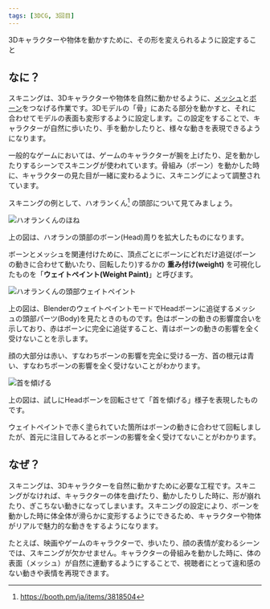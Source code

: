 ```yaml
---
tags: [3DCG, 3回目]
---
```


3Dキャラクターや物体を動かすために、その形を変えられるように設定すること

## なに？

スキニングは、3Dキャラクターや物体を自然に動かせるように、[メッシュ](/docs/索引/MNO/Mesh)と[ボーン](/docs/索引/ABC/Bone)をつなげる作業です。3Dモデルの「骨」にあたる部分を動かすと、それに合わせてモデルの表面も変形するように設定します。この設定をすることで、キャラクターが自然に歩いたり、手を動かしたりと、様々な動きを表現できるようになります。

一般的なゲームにおいては、ゲームのキャラクターが腕を上げたり、足を動かしたりするシーンでスキニングが使われています。骨組み（ボーン）を動かした時に、キャラクターの見た目が一緒に変わるように、スキニングによって調整されています。

スキニングの例として、ハオランくん[^1] の頭部について見てみましょう。

![ハオランくんのほね](/img_dictionary/Skinning_1.png)

上の図は、ハオランの頭部のボーン(Head)周りを拡大したものになります。

ボーンとメッシュを関連付けために、頂点ごとにボーンにどれだけ追従(ボーンの動きに合わせて動いたり、回転したり)するかの **重み付け(weight)** を可視化したものを「**ウェイトペイント(Weight Paint)**」と呼びます。

![ハオランくんの頭部ウェイトペイント](/img_dictionary/Skinning_2.png)

上の図は、BlenderのウェイトペイントモードでHeadボーンに追従するメッシュの頭部パーツ(Body)を見たときのものです。色はボーンの動きの影響度合いを示しており、赤はボーンに完全に追従すること、青はボーンの動きの影響を全く受けないことを示します。

顔の大部分は赤い、すなわちボーンの影響を完全に受ける一方、首の根元は青い、すなわちボーンの影響を全く受けないことがわかります。

![首を傾げる](/img_dictionary/Skinning_3.png)

上の図は、試しにHeadボーンを回転させて「首を傾げる」様子を表現したものです。

ウェイトペイントで赤く塗られていた箇所はボーンの動きに合わせて回転しましたが、首元に注目してみるとボーンの影響を全く受けてないことがわかります。

## なぜ？

スキニングは、3Dキャラクターを自然に動かすために必要な工程です。スキニングがなければ、キャラクターの体を曲げたり、動かしたりした時に、形が崩れたり、ぎこちない動きになってしまいます。スキニングの設定により、ボーンを動かした時に体全体が滑らかに変形するようにできるため、キャラクターや物体がリアルで魅力的な動きをするようになります。

たとえば、映画やゲームのキャラクターで、歩いたり、顔の表情が変わるシーンでは、スキニングが欠かせません。キャラクターの骨組みを動かした時に、体の表面（メッシュ）が自然に連動するようにすることで、視聴者にとって違和感のない動きや表情を再現できます。

[^1]: https://booth.pm/ja/items/3818504
